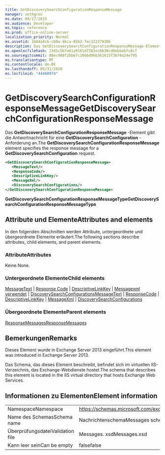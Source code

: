 ```yaml
---
title: GetDiscoverySearchConfigurationResponseMessage
manager: sethgros
ms.date: 09/17/2015
ms.audience: Developer
ms.topic: reference
ms.prod: office-online-server
localization_priority: Normal
ms.assetid: 1b84a4c6-cb0a-4bca-85b2-fec32227930b
description: Das GetDiscoverySearchConfigurationResponseMessage-Element gibt die Antwortnachricht für eine GetDiscoverySearchConfiguration-Anforderung an.
ms.openlocfilehash: 23d1c5b7a61a9161d7383ec8b38cd0ebbebfc8cf
ms.sourcegitcommit: 88ec988f2bb67c1866d06b361615f3674a24e795
ms.translationtype: MT
ms.contentlocale: de-DE
ms.lasthandoff: 05/31/2020
ms.locfileid: "44460974"
---
```

# <a name="getdiscoverysearchconfigurationresponsemessage"></a><span data-ttu-id="34324-103">GetDiscoverySearchConfigurationResponseMessage</span><span class="sxs-lookup"><span data-stu-id="34324-103">GetDiscoverySearchConfigurationResponseMessage</span></span>

<span data-ttu-id="34324-104">Das **GetDiscoverySearchConfigurationResponseMessage** -Element gibt die Antwortnachricht für eine **GetDiscoverySearchConfiguration** -Anforderung an.</span><span class="sxs-lookup"><span data-stu-id="34324-104">The **GetDiscoverySearchConfigurationResponseMessage** element specifies the response message for a **GetDiscoverySearchConfiguration** request.</span></span> 
  
```XML
<GetDiscoverySearchConfigurationResponseMessage>
   <MessageText/>
   <ResponseCode/>
   <DescriptiveLinkKey/>
   <MessageXml/>
   <DiscoverySearchConfigurations/>
</GetDiscoverySearchConfigurationResponseMessage>
```

 <span data-ttu-id="34324-105">**GetDiscoverySearchConfigurationResponseMessageType**</span><span class="sxs-lookup"><span data-stu-id="34324-105">**GetDiscoverySearchConfigurationResponseMessageType**</span></span>
## <a name="attributes-and-elements"></a><span data-ttu-id="34324-106">Attribute und Elemente</span><span class="sxs-lookup"><span data-stu-id="34324-106">Attributes and elements</span></span>

<span data-ttu-id="34324-107">In den folgenden Abschnitten werden Attribute, untergeordnete und übergeordnete Elemente erläutert.</span><span class="sxs-lookup"><span data-stu-id="34324-107">The following sections describe attributes, child elements, and parent elements.</span></span>
  
### <a name="attributes"></a><span data-ttu-id="34324-108">Attribute</span><span class="sxs-lookup"><span data-stu-id="34324-108">Attributes</span></span>

<span data-ttu-id="34324-109">Keine.</span><span class="sxs-lookup"><span data-stu-id="34324-109">None.</span></span>
  
### <a name="child-elements"></a><span data-ttu-id="34324-110">Untergeordnete Elemente</span><span class="sxs-lookup"><span data-stu-id="34324-110">Child elements</span></span>

<span data-ttu-id="34324-111">[MessageText](messagetext.md)  |  [Response Code](responsecode.md)  |  [DescriptiveLinkKey](descriptivelinkkey.md)  |  [Messagexml verwendet](messagexml.md)  |  [DiscoverySearchConfigurations](discoverysearchconfigurations.md)</span><span class="sxs-lookup"><span data-stu-id="34324-111">[MessageText](messagetext.md) | [ResponseCode](responsecode.md) | [DescriptiveLinkKey](descriptivelinkkey.md) | [MessageXml](messagexml.md) | [DiscoverySearchConfigurations](discoverysearchconfigurations.md)</span></span>
  
### <a name="parent-elements"></a><span data-ttu-id="34324-112">Übergeordnete Elemente</span><span class="sxs-lookup"><span data-stu-id="34324-112">Parent elements</span></span>

[<span data-ttu-id="34324-113">ResponseMessages</span><span class="sxs-lookup"><span data-stu-id="34324-113">ResponseMessages</span></span>](responsemessages.md)
  
## <a name="remarks"></a><span data-ttu-id="34324-114">Bemerkungen</span><span class="sxs-lookup"><span data-stu-id="34324-114">Remarks</span></span>

<span data-ttu-id="34324-115">Dieses Element wurde in Exchange Server 2013 eingeführt.</span><span class="sxs-lookup"><span data-stu-id="34324-115">This element was introduced in Exchange Server 2013.</span></span>
  
<span data-ttu-id="34324-116">Das Schema, das dieses Element beschreibt, befindet sich im virtuellen IIS-Verzeichnis, das Exchange-Webdienste hostet.</span><span class="sxs-lookup"><span data-stu-id="34324-116">The schema that describes this element is located in the IIS virtual directory that hosts Exchange Web Services.</span></span>
  
## <a name="element-information"></a><span data-ttu-id="34324-117">Informationen zu Elementen</span><span class="sxs-lookup"><span data-stu-id="34324-117">Element information</span></span>

|||
|:-----|:-----|
|<span data-ttu-id="34324-118">Namespace</span><span class="sxs-lookup"><span data-stu-id="34324-118">Namespace</span></span>  <br/> |https://schemas.microsoft.com/exchange/services/2006/messages  <br/> |
|<span data-ttu-id="34324-119">Name des Schemas</span><span class="sxs-lookup"><span data-stu-id="34324-119">Schema name</span></span>  <br/> |<span data-ttu-id="34324-120">Nachrichtenschema</span><span class="sxs-lookup"><span data-stu-id="34324-120">Messages schema</span></span>  <br/> |
|<span data-ttu-id="34324-121">Überprüfungsdatei</span><span class="sxs-lookup"><span data-stu-id="34324-121">Validation file</span></span>  <br/> |<span data-ttu-id="34324-122">Messages. xsd</span><span class="sxs-lookup"><span data-stu-id="34324-122">Messages.xsd</span></span>  <br/> |
|<span data-ttu-id="34324-123">Kann leer sein</span><span class="sxs-lookup"><span data-stu-id="34324-123">Can be empty</span></span>  <br/> |<span data-ttu-id="34324-124">false</span><span class="sxs-lookup"><span data-stu-id="34324-124">false</span></span>  <br/> |
   

